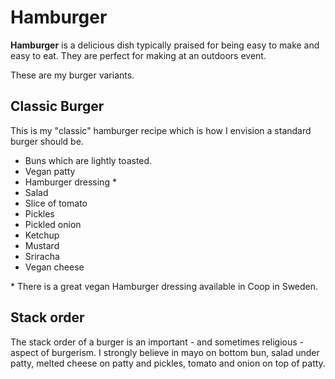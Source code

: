 # Hamburger

**Hamburger** is a delicious dish typically praised for being easy to make and
easy to eat. They are perfect for making at an outdoors event.

These are my burger variants.

## Classic Burger

This is my "classic" hamburger recipe which is how I envision a standard burger
should be.

- Buns which are lightly toasted.
- Vegan patty
- Hamburger dressing \*
- Salad
- Slice of tomato
- Pickles
- Pickled onion
- Ketchup
- Mustard
- Sriracha
- Vegan cheese

\* There is a great vegan Hamburger dressing available in Coop in Sweden.

## Stack order

The stack order of a burger is an important - and sometimes religious - aspect
of burgerism. I strongly believe in mayo on bottom bun, salad under patty,
melted cheese on patty and pickles, tomato and onion on top of patty.
